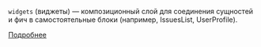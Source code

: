 `widgets` (виджеты) — композиционный слой для соединения сущностей и фич в самостоятельные блоки (например, IssuesList, UserProfile).

[Подробнее](https://feature-sliced.design/ru/docs/get-started/overview)